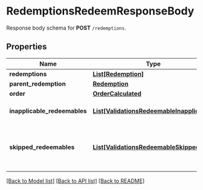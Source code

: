 # RedemptionsRedeemResponseBody

Response body schema for **POST** `/redemptions`.

## Properties
Name | Type | Description | Notes
------------ | ------------- | ------------- | -------------
**redemptions** | [**List[Redemption]**](Redemption.md) |  | [optional] 
**parent_redemption** | [**Redemption**](Redemption.md) |  | [optional] 
**order** | [**OrderCalculated**](OrderCalculated.md) |  | [optional] 
**inapplicable_redeemables** | [**List[ValidationsRedeemableInapplicable]**](ValidationsRedeemableInapplicable.md) | Lists validation results of each inapplicable redeemable. | [optional] 
**skipped_redeemables** | [**List[ValidationsRedeemableSkipped]**](ValidationsRedeemableSkipped.md) | Lists validation results of each redeemable. If a redeemable can be applied, the API returns &#x60;\&quot;status\&quot;: \&quot;APPLICABLE\&quot;&#x60;. | [optional] 

[[Back to Model list]](../README.md#documentation-for-models) [[Back to API list]](../README.md#documentation-for-api-endpoints) [[Back to README]](../README.md)


